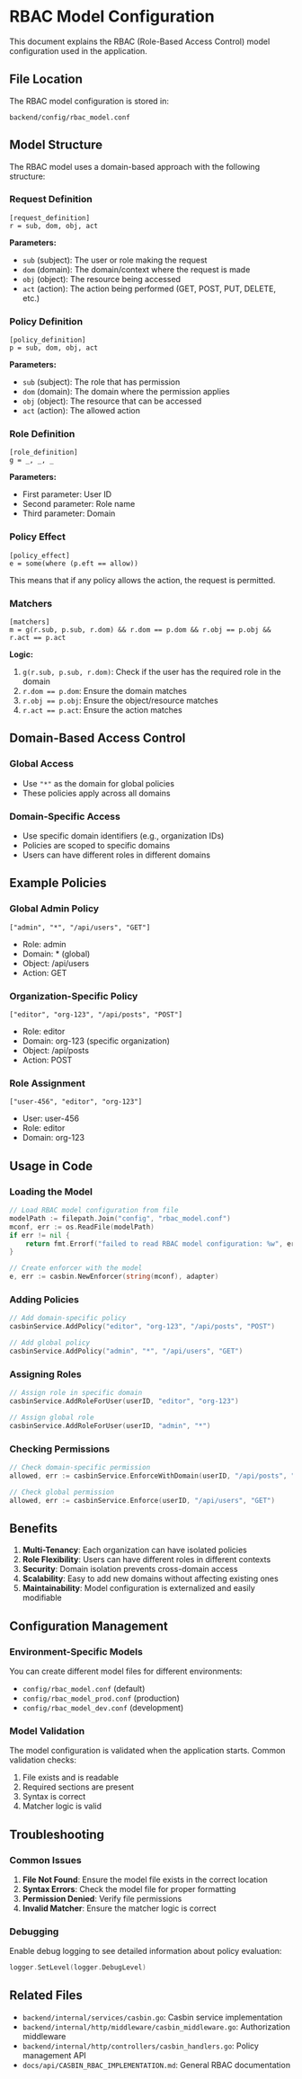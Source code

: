 # RBAC Model Configuration

This document explains the RBAC (Role-Based Access Control) model configuration used in the application.

## File Location

The RBAC model configuration is stored in:
```
backend/config/rbac_model.conf
```

## Model Structure

The RBAC model uses a domain-based approach with the following structure:

### Request Definition
```
[request_definition]
r = sub, dom, obj, act
```

**Parameters:**
- `sub` (subject): The user or role making the request
- `dom` (domain): The domain/context where the request is made
- `obj` (object): The resource being accessed
- `act` (action): The action being performed (GET, POST, PUT, DELETE, etc.)

### Policy Definition
```
[policy_definition]
p = sub, dom, obj, act
```

**Parameters:**
- `sub` (subject): The role that has permission
- `dom` (domain): The domain where the permission applies
- `obj` (object): The resource that can be accessed
- `act` (action): The allowed action

### Role Definition
```
[role_definition]
g = _, _, _
```

**Parameters:**
- First parameter: User ID
- Second parameter: Role name
- Third parameter: Domain

### Policy Effect
```
[policy_effect]
e = some(where (p.eft == allow))
```

This means that if any policy allows the action, the request is permitted.

### Matchers
```
[matchers]
m = g(r.sub, p.sub, r.dom) && r.dom == p.dom && r.obj == p.obj && r.act == p.act
```

**Logic:**
1. `g(r.sub, p.sub, r.dom)`: Check if the user has the required role in the domain
2. `r.dom == p.dom`: Ensure the domain matches
3. `r.obj == p.obj`: Ensure the object/resource matches
4. `r.act == p.act`: Ensure the action matches

## Domain-Based Access Control

### Global Access
- Use `"*"` as the domain for global policies
- These policies apply across all domains

### Domain-Specific Access
- Use specific domain identifiers (e.g., organization IDs)
- Policies are scoped to specific domains
- Users can have different roles in different domains

## Example Policies

### Global Admin Policy
```
["admin", "*", "/api/users", "GET"]
```
- Role: admin
- Domain: * (global)
- Object: /api/users
- Action: GET

### Organization-Specific Policy
```
["editor", "org-123", "/api/posts", "POST"]
```
- Role: editor
- Domain: org-123 (specific organization)
- Object: /api/posts
- Action: POST

### Role Assignment
```
["user-456", "editor", "org-123"]
```
- User: user-456
- Role: editor
- Domain: org-123

## Usage in Code

### Loading the Model
```go
// Load RBAC model configuration from file
modelPath := filepath.Join("config", "rbac_model.conf")
mconf, err := os.ReadFile(modelPath)
if err != nil {
    return fmt.Errorf("failed to read RBAC model configuration: %w", err)
}

// Create enforcer with the model
e, err := casbin.NewEnforcer(string(mconf), adapter)
```

### Adding Policies
```go
// Add domain-specific policy
casbinService.AddPolicy("editor", "org-123", "/api/posts", "POST")

// Add global policy
casbinService.AddPolicy("admin", "*", "/api/users", "GET")
```

### Assigning Roles
```go
// Assign role in specific domain
casbinService.AddRoleForUser(userID, "editor", "org-123")

// Assign global role
casbinService.AddRoleForUser(userID, "admin", "*")
```

### Checking Permissions
```go
// Check domain-specific permission
allowed, err := casbinService.EnforceWithDomain(userID, "/api/posts", "POST", "org-123")

// Check global permission
allowed, err := casbinService.Enforce(userID, "/api/users", "GET")
```

## Benefits

1. **Multi-Tenancy**: Each organization can have isolated policies
2. **Role Flexibility**: Users can have different roles in different contexts
3. **Security**: Domain isolation prevents cross-domain access
4. **Scalability**: Easy to add new domains without affecting existing ones
5. **Maintainability**: Model configuration is externalized and easily modifiable

## Configuration Management

### Environment-Specific Models
You can create different model files for different environments:

- `config/rbac_model.conf` (default)
- `config/rbac_model_prod.conf` (production)
- `config/rbac_model_dev.conf` (development)

### Model Validation
The model configuration is validated when the application starts. Common validation checks:

1. File exists and is readable
2. Required sections are present
3. Syntax is correct
4. Matcher logic is valid

## Troubleshooting

### Common Issues

1. **File Not Found**: Ensure the model file exists in the correct location
2. **Syntax Errors**: Check the model file for proper formatting
3. **Permission Denied**: Verify file permissions
4. **Invalid Matcher**: Ensure the matcher logic is correct

### Debugging

Enable debug logging to see detailed information about policy evaluation:

```go
logger.SetLevel(logger.DebugLevel)
```

## Related Files

- `backend/internal/services/casbin.go`: Casbin service implementation
- `backend/internal/http/middleware/casbin_middleware.go`: Authorization middleware
- `backend/internal/http/controllers/casbin_handlers.go`: Policy management API
- `docs/api/CASBIN_RBAC_IMPLEMENTATION.md`: General RBAC documentation 